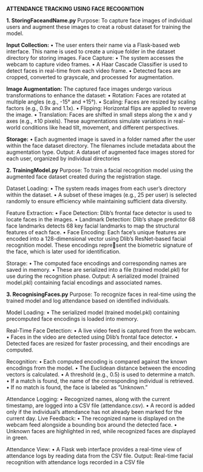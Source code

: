 **ATTENDANCE TRACKING USING FACE RECOGNITION**

**1. StoringFaceandName.py**
Purpose: To capture face images of individual users and augment these images to creat a robust dataset for training the model.

**Input Collection:**
• The user enters their name via a Flask-based web interface. This name is used to create a unique folder in the dataset directory for storing images.
Face Capture:
• The system accesses the webcam to capture video frames.
• A Haar Cascade Classifier is used to detect faces in real-time from each video frame.
• Detected faces are cropped, converted to grayscale, and processed for augmentation.

**Image Augmentation:**
The captured face images undergo various transformations to enhance the dataset:
• Rotation: Faces are rotated at multiple angles (e.g., -15° and +15°).
• Scaling: Faces are resized by scaling factors (e.g., 0.9x and 1.1x).
• Flipping: Horizontal flips are applied to reverse the image.
• Translation: Faces are shifted in small steps along the x and y axes (e.g., ±10 pixels).
These augmentations simulate variations in real-world conditions like head tilt, movement, and different perspectives.

**Storage:**
• Each augmented image is saved in a folder named after the user within the face dataset directory. The filenames include metadata about the augmentation type.
  Output: A dataset of augmented face images stored for each user, organized by individual directories

**2. TrainingModel.py**
Purpose: To train a facial recognition model using the augmented face dataset created during the registration stage.

Dataset Loading:
• The system reads images from each user’s directory within the dataset.
• A subset of these images (e.g., 25 per user) is selected randomly to ensure efficiency while maintaining sufficient data diversity.

Feature Extraction:
• Face Detection: Dlib’s frontal face detector is used to locate faces in the images.
• Landmark Detection: Dlib’s shape predictor 68 face landmarks detects 68
key facial landmarks to map the structural features of each face.
• Face Encoding: Each face’s unique features are encoded into a 128-dimensional vector using Dlib’s ResNet-based facial recognition model. These encodings represent the biometric signature of the face, which is later used for identification.

Storage:
• The computed face encodings and corresponding names are saved in memory.
• These are serialized into a file (trained model.pkl) for use during the recognition phase.
Output: A serialized model (trained model.pkl) containing facial encodings and associated names.

**3. RecognisingFaces.py**
Purpose: To recognize faces in real-time using the trained model and log attendance based on identified individuals.

Model Loading:
• The serialized model (trained model.pkl) containing precomputed face encodings is loaded into memory.

Real-Time Face Detection:
• A live video feed is captured from the webcam.
• Faces in the video are detected using Dlib’s frontal face detector.
• Detected faces are resized for faster processing, and their encodings are computed.

Recognition:
• Each computed encoding is compared against the known encodings from the model.
• The Euclidean distance between the encoding vectors is calculated.
• A threshold (e.g., 0.5) is used to determine a match.
• If a match is found, the name of the corresponding individual is retrieved.
• If no match is found, the face is labeled as ”Unknown.”

Attendance Logging:
• Recognized names, along with the current timestamp, are logged into a CSV file (attendance.csv).
• A record is added only if the individual’s attendance has not already been marked for the current day.
Live Feedback:
• The recognized name is displayed on the webcam feed alongside a bounding box around the detected face.
• Unknown faces are highlighted in red, while recognized faces are displayed in green.

Attendance View:
• A Flask web interface provides a real-time view of attendance logs by reading data
from the CSV file.
Output: Real-time facial recognition with attendance logs recorded in a CSV file

